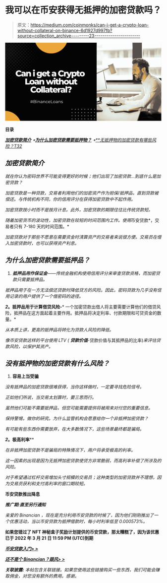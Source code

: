 # 我可以在币安获得无抵押的加密贷款吗？

> 原文：<https://medium.com/coinmonks/can-i-get-a-crypto-loan-without-collateral-on-binance-6d1927d997fb?source=collection_archive---------23----------------------->

![](img/4c0bf10ba6e6dca15265f4ab016e4f07.png)

**目录**

*[***加密贷款简介***](#00be) ***∘***[***为什么加密贷款需要抵押物？***](#94ea) ***∘***[***无抵押物的加密贷款有哪些风险？*T32**](#3650)*

## *加密贷款简介*

*就在你认为密码世界不可能变得更好的时候；他们出现了加密贷款…到底什么是加密贷款？*

*加密贷款是一种贷款，交易者利用他们的加密资产作为担保/抵押品，直到贷款被偿还。与传统机构不同，你的信用评分在获得加密贷款中不起作用。*

*加密贷款按小时而不是按月计息。此外，加密贷款的期限往往比传统贷款短。*

*随着加密货币的波动性，加密贷款在较短的时间范围内工作。使用*币安贷款*，交易者只有 7-180 天的时间范围。*

*加密贷款对于那些不愿意在需要资金时清算资产的交易者来说很方便。交易员在借入加密贷款时，也可以获得资产利息。*

## *为什么加密贷款需要抵押品？*

1.  ****抵押品用作保证金***——传统金融机构使用信用评分来审查贷款资格，而加密贷款只需要抵押品。*

*抵押品用于在一方无法偿还贷款时降低贷方的风险。因此，密码贷款为几乎没有信用记录的用户提供了一个借密码的途径。*

***2*。抵押品用于计算借贷风险-*** 一个加密贷款出借人将主要需要计算他们的借贷风险，抵押品在这方面起着主要作用。抵押品将决定利率、付款期限和可贷资金的数量。*

*从本质上讲，更高的抵押品将转化为贷款人风险的降低。*

*像币安贷款这样的平台使用 LTV *(* ***贷款价值****-贷款价值与其抵押品的比率)*来评估贷款风险，以保护其资产。*

## *没有抵押物的加密贷款有什么风险？*

1.  ****容易上当受骗****

*没有抵押品的加密贷款很难获得，当你这样做时，一定要寻找危险信号。*

*正如他们所说，当交易太划算时，要三思而行。*

*虽然他们可能不需要抵押品，但您可能需要提供将被用来对付您的重要信息。*

*保持警惕，做你的研究。为什么监管机构会愿意给你一个非抵押加密贷款？*

*有可能有些东西你需要放弃，在大多数情况下，这些场景最终都是骗局。*

***2*。极高利率****

*在非抵押加密贷款不是骗局的特殊情况下，用户将承受极高的利率。*

*这一因素的出现是因为无抵押加密贷款使贷方非常脆弱，而高利率补偿了所涉及的风险。*

*对于希望通过杠杆交易增加头寸规模的交易员；这种类型的加密贷款并不理想，因为交易员获利和支付高利率的窗口期较短。*

****币安贷款推出降息****

***推广期:直至另行通知***

**亲爱的 Binancian* ，现在是充分利用币安贷款的时候了，因为他们刚刚推出了一个优惠活动，当以币安贷款为抵押借款时，每小时利率低至 0.000573%。*

**如果您错过了 NFT 神秘盒子奖励计划提供的币安贷款，那太糟糕了，因为该优惠已于 2022 年 3 月 21 日 11:59 PM (UTC)到期**

*[***币安贷款入门> >***](https://www.binance.com/en/loan?ref=431277160)*

*[***还不是个 Binancian？跟风> >***](https://accounts.binance.com/en/register?ref=431277160)*

****关联披露:*** *本帖包含关联链接。如果您使用这些链接购买一些东西，我们可能会赚取佣金，对您没有额外的费用。感谢*。*